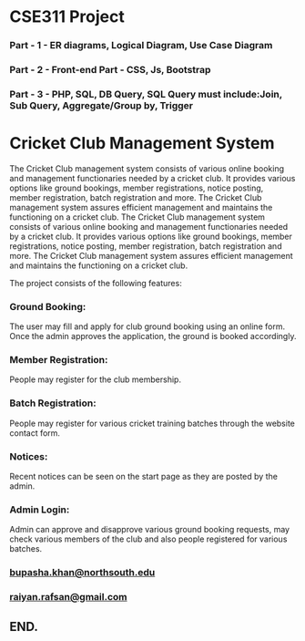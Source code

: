 # CSE311 Project 

### Part - 1 - ER diagrams, Logical Diagram, Use Case Diagram
### Part - 2 - Front-end Part - CSS, Js, Bootstrap
### Part - 3 - PHP, SQL, DB Query, SQL Query must include:Join, Sub Query, Aggregate/Group by, Trigger


# Cricket Club Management System
The Cricket Club management system consists of various online booking and management functionaries needed by a cricket club. It provides various options like ground bookings, member registrations, notice posting, member registration, batch registration and more. The Cricket Club management system assures efficient management and maintains the functioning on a cricket club. 	The Cricket Club management system consists of various online booking and management functionaries needed by a cricket club. It provides various options like ground bookings, member registrations, notice posting, member registration, batch registration and more. The Cricket Club management system assures efficient management and maintains the functioning on a cricket club. 

The project consists of the following features:

### Ground Booking: 
The user may fill and apply for club ground booking using an online form. Once the admin approves the application, the ground is booked accordingly.

### Member Registration:
People may register for the club membership.

### Batch Registration:
People may register for various cricket training batches through the website contact form.

### Notices: 
Recent notices can be seen on the start page as they are posted by the admin.

### Admin Login: 
Admin can approve and disapprove various ground booking requests, may check various members of the club and also people registered for various batches.


### bupasha.khan@northsouth.edu
### raiyan.rafsan@gmail.com

## END.
